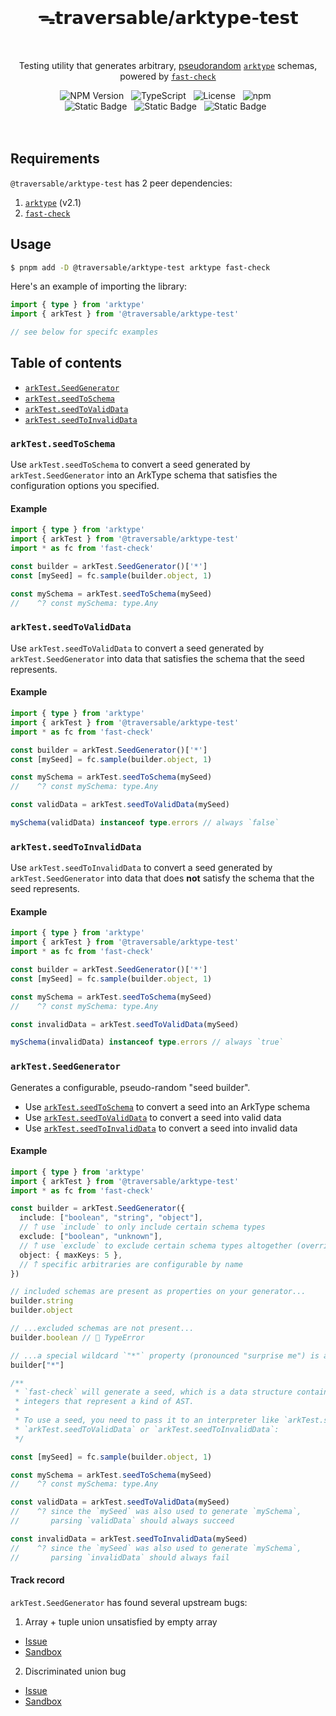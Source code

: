 <br>
<h1 align="center">ᯓ𝘁𝗿𝗮𝘃𝗲𝗿𝘀𝗮𝗯𝗹𝗲/𝗮𝗿𝗸𝘁𝘆𝗽𝗲-𝘁𝗲𝘀𝘁</h1>
<br>

<p align="center">
  Testing utility that generates arbitrary, <a href="https://en.wikipedia.org/wiki/Pseudorandomness" target="_blank">pseudorandom</a> <a href="https://arktype.io/" target="_blank"><code>arktype</code></a> schemas, powered by <a href="https://github.com/dubzzz/fast-check" target="_blank"><code>fast-check</code></a>
</p>

<div align="center">
  <img alt="NPM Version" src="https://img.shields.io/npm/v/%40traversable%2Farktype-test?style=flat-square&logo=npm&label=npm&color=blue">
  &nbsp;
  <img alt="TypeScript" src="https://img.shields.io/badge/TypeScript-5.5%2B-blue?style=flat-square&logo=TypeScript&logoColor=4a9cf6">
  &nbsp;
  <img alt="License" src="https://img.shields.io/static/v1?label=License&message=MIT&labelColor=59636e&color=838a93">
  &nbsp;
  <img alt="npm" src="https://img.shields.io/npm/dt/@traversable/arktype-test?style=flat-square">
  &nbsp;
</div>

<div align="center">
  <!-- <img alt="npm bundle size (scoped)" src="https://img.shields.io/bundlephobia/minzip/%40traversable/arktype-test?style=flat-square&label=size">
  &nbsp; -->
  <img alt="Static Badge" src="https://img.shields.io/badge/%F0%9F%8C%B2-tree--shakeable-brightgreen?labelColor=white">
  &nbsp;
  <img alt="Static Badge" src="https://img.shields.io/badge/ESM-supported-2d9574?style=flat-square&logo=JavaScript">
  &nbsp;
  <img alt="Static Badge" src="https://img.shields.io/badge/CJS-supported-2d9574?style=flat-square&logo=Node.JS">
  &nbsp;
</div>
<br>
<br>

## Requirements

`@traversable/arktype-test` has 2 peer dependencies:

1. [`arktype`](https://arktype.io/) (v2.1)
2. [`fast-check`](https://fast-check.dev/)

## Usage

```bash
$ pnpm add -D @traversable/arktype-test arktype fast-check
```

Here's an example of importing the library:

```typescript
import { type } from 'arktype'
import { arkTest } from '@traversable/arktype-test'

// see below for specifc examples
```

## Table of contents

- [`arkTest.SeedGenerator`](https://github.com/traversable/schema/tree/main/packages/arktype-test#arktestseedgenerator)
- [`arkTest.seedToSchema`](https://github.com/traversable/schema/tree/main/packages/arktype-test#arktestseedtoschema)
- [`arkTest.seedToValidData`](https://github.com/traversable/schema/tree/main/packages/arktype-test#arktestseedtovaliddata)
- [`arkTest.seedToInvalidData`](https://github.com/traversable/schema/tree/main/packages/arktype-test#arktestseedtoinvaliddata)


### `arkTest.seedToSchema`

Use `arkTest.seedToSchema` to convert a seed generated by `arkTest.SeedGenerator` into an ArkType schema that satisfies the configuration options you specified.

#### Example

```typescript
import { type } from 'arktype'
import { arkTest } from '@traversable/arktype-test'
import * as fc from 'fast-check'

const builder = arkTest.SeedGenerator()['*']
const [mySeed] = fc.sample(builder.object, 1)

const mySchema = arkTest.seedToSchema(mySeed)
//    ^? const mySchema: type.Any
```

### `arkTest.seedToValidData`

Use `arkTest.seedToValidData` to convert a seed generated by `arkTest.SeedGenerator` into
data that satisfies the schema that the seed represents.

#### Example

```typescript
import { type } from 'arktype'
import { arkTest } from '@traversable/arktype-test'
import * as fc from 'fast-check'

const builder = arkTest.SeedGenerator()['*']
const [mySeed] = fc.sample(builder.object, 1)

const mySchema = arkTest.seedToSchema(mySeed)
//    ^? const mySchema: type.Any

const validData = arkTest.seedToValidData(mySeed)

mySchema(validData) instanceof type.errors // always `false`
```

### `arkTest.seedToInvalidData`

Use `arkTest.seedToInvalidData` to convert a seed generated by `arkTest.SeedGenerator` into
data that does **not** satisfy the schema that the seed represents.

#### Example

```typescript
import { type } from 'arktype'
import { arkTest } from '@traversable/arktype-test'
import * as fc from 'fast-check'

const builder = arkTest.SeedGenerator()['*']
const [mySeed] = fc.sample(builder.object, 1)

const mySchema = arkTest.seedToSchema(mySeed)
//    ^? const mySchema: type.Any

const invalidData = arkTest.seedToValidData(mySeed)

mySchema(invalidData) instanceof type.errors // always `true`
```

### `arkTest.SeedGenerator`

Generates a configurable, pseudo-random "seed builder".

- Use [`arkTest.seedToSchema`](https://github.com/traversable/schema/tree/main/packages/arktype-test#arktestseedtoschema) to convert a seed into an ArkType schema
- Use [`arkTest.seedToValidData`](https://github.com/traversable/schema/tree/main/packages/arktype-test#arktestseedtovaliddata) to convert a seed into valid data
- Use [`arkTest.seedToInvalidData`](https://github.com/traversable/schema/tree/main/packages/arktype-test#arktestseedtoinvaliddata) to convert a seed into invalid data

#### Example

```typescript
import { type } from 'arktype'
import { arkTest } from '@traversable/arktype-test'
import * as fc from 'fast-check'

const builder = arkTest.SeedGenerator({
  include: ["boolean", "string", "object"],
  // 𐙘 use `include` to only include certain schema types
  exclude: ["boolean", "unknown"],
  // 𐙘 use `exclude` to exclude certain schema types altogether (overrides `include`)
  object: { maxKeys: 5 },
  // 𐙘 specific arbitraries are configurable by name
})

// included schemas are present as properties on your generator...
builder.string
builder.object

// ...excluded schemas are not present...
builder.boolean // 🚫 TypeError

// ...a special wildcard `"*"` property (pronounced "surprise me") is always present:
builder["*"]

/**
 * `fast-check` will generate a seed, which is a data structure containing
 * integers that represent a kind of AST.
 *
 * To use a seed, you need to pass it to an interpreter like `arkTest.seedToSchema`,
 * `arkTest.seedToValidData` or `arkTest.seedToInvalidData`:
 */

const [mySeed] = fc.sample(builder.object, 1)

const mySchema = arkTest.seedToSchema(mySeed)
//    ^? const mySchema: type.Any

const validData = arkTest.seedToValidData(mySeed)
//    ^? since the `mySeed` was also used to generate `mySchema`,
//       parsing `validData` should always succeed

const invalidData = arkTest.seedToInvalidData(mySeed)
//    ^? since the `mySeed` was also used to generate `mySchema`,
//       parsing `invalidData` should always fail
```

#### Track record

`arkTest.SeedGenerator` has found several upstream bugs:

1. Array + tuple union unsatisfied by empty array
  - [Issue](https://github.com/arktypeio/arktype/issues/1441)
  - [Sandbox](https://stackblitz.com/edit/vitest-dev-vitest-nho5vqwa?file=test%2Frepro.test.ts)

2. Discriminated union bug
  - [Issue](https://github.com/arktypeio/arktype/issues/1440)
  - [Sandbox](https://stackblitz.com/edit/vitest-dev-vitest-ddhwwn9j?file=test%2Frepro.test.ts)
